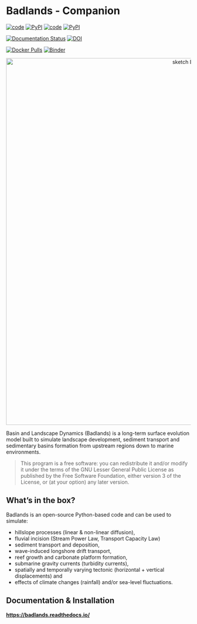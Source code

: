 Badlands - Companion
=====

[![code](https://img.shields.io/badge/code-badlands-orange)](https://pypi.org/project/badlands)
[![PyPI](https://img.shields.io/pypi/v/badlands)](https://pypi.org/project/badlands)
[![code](https://img.shields.io/badge/code-companion-orange)](https://pypi.org/project/badlands-companion)
[![PyPI](https://img.shields.io/pypi/v/badlands-companion)](https://pypi.org/project/badlands-companion)


[![Documentation Status](https://readthedocs.org/projects/badlands/badge/?version=latest)](https://badlands.readthedocs.io/en/latest/?badge=latest)      [![DOI](https://zenodo.org/badge/51286954.svg)](https://zenodo.org/badge/latestdoi/51286954)


[![Docker Pulls](https://img.shields.io/docker/pulls/badlandsmodel/pybadlands-demo-serial)](https://cloud.docker.com/u/badlandsmodel/repository/docker/badlandsmodel/badlands)
[![Binder](https://mybinder.org/badge_logo.svg)](https://mybinder.org/v2/gh/badlands-model/badlands-teaching/binder)

<div align="center">
    <img width=1000 src="https://github.com/badlands-model/badlands/blob/master/badlands/docs/img/view.jpg?raw=true" alt="sketch Badlands" title="sketch of Badlands range of models."</img>
</div>


Basin and Landscape Dynamics (Badlands) is a long-term surface evolution model built to simulate landscape development, sediment transport and sedimentary basins formation from upstream regions down to marine environments.


> This program is a free software: you can redistribute it and/or modify it under the terms of the GNU Lesser General Public License as published by the Free Software Foundation, either version 3 of the License, or (at your option) any later version.


## What’s in the box?

Badlands is an open-source Python-based code and can be used to simulate:

+ hillslope processes (linear & non-linear diffusion),
+ fluvial incision (Stream Power Law, Transport Capacity Law)
+ sediment transport and deposition,
+ wave-induced longshore drift transport,
+ reef growth and carbonate platform formation,
+ submarine gravity currents (turbidity currents),
+ spatially and temporally varying tectonic (horizontal + vertical displacements) and
+ effects of climate changes (rainfall) and/or sea-level fluctuations.


## Documentation & Installation

**https://badlands.readthedocs.io/**
